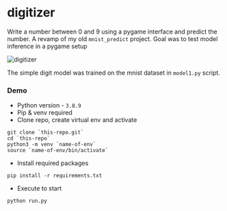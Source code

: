 # digitizer
Write a number between 0 and 9 using a pygame interface and predict the number. A revamp of my old `mnist_predict` project. Goal was to test model inference in a pygame setup

![digitizer](https://github.com/quinton11/digitizer/assets/70300837/7430f978-4e83-46c7-ba06-c4bd27d0790d)


The simple digit model was trained on the mnist dataset in `model1.py` script.

### Demo
- Python version - `3.8.9`
- Pip & venv required
- Clone repo, create virtual env and activate
```
git clone `this-repo.git`
cd `this-repo`
python3 -m venv `name-of-env`
source `name-of-env/bin/activate`
```

- Install required packages
```
pip install -r requirements.txt
```
- Execute to start
```
python run.py
```
